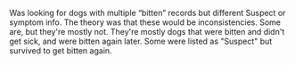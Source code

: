 
Was looking for dogs with multiple “bitten” records but different Suspect or symptom info. The theory was that these would be inconsistencies. Some are, but they're mostly not. They're mostly dogs that were bitten and didn't get sick, and were bitten again later. Some were listed as "Suspect" but survived to get bitten again.
